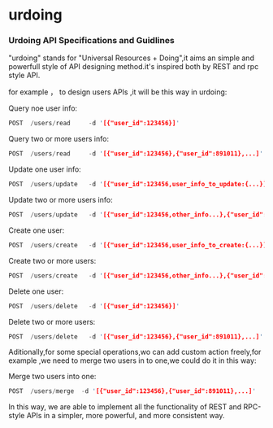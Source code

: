 # urdoing
### Urdoing API Specifications and Guidlines

"urdoing" stands for "Universal Resources + Doing",it aims an simple and powerfull style of API designing method.it's inspired both  by REST and rpc style API.

for example ， to design  users APIs ,it will be this way in urdoing:

Query noe user info:
```rust
POST  /users/read     -d '[{"user_id":123456}]'
```
Query two or more users info:
```rust
POST  /users/read     -d '[{"user_id":123456},{"user_id":891011},...]'
```
Update one user info:
```rust
POST  /users/update   -d '[{"user_id":123456,user_info_to_update:{...}]'
```
Update two or more users info:
```rust
POST  /users/update   -d '[{"user_id":123456,other_info...},{"user_id":7891011,other_info...}]'
```
Create one user:
```rust
POST  /users/create   -d '[{"user_id":123456,user_info_to_create:{...}]'
```
Create two or more  users:
```rust
POST  /users/create   -d '[{"user_id":123456,other_info...},{"user_id":7891011,other_info...}]'
```
Delete one user:
```rust
POST  /users/delete   -d '[{"user_id":123456}]'
```
Delete two or more users:
```rust
POST  /users/delete   -d '[{"user_id":123456},{"user_id":891011},...]'
```
 
Aditionally,for some special operations,wo can add custom action freely,for example ,we need to merge two users in to one,we could do it in this way:

Merge two users into one:
```rust
POST  /users/merge  -d '[{"user_id":123456},{"user_id":891011},...]'
```

In this way, we are able to implement all the functionality of REST and RPC-style APIs in a simpler, more powerful, and more consistent way.
